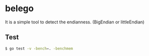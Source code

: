 # belego

It is a simple tool to detect the endianness. (BigEndian or littleEndian)

## Test

```bash
$ go test -v -bench=. -benchmem
```
